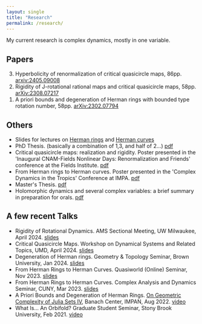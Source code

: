 ```yaml
---
layout: single
title: "Research"
permalink: /research/
---
```


My current research is complex dynamics, mostly in one variable.

## Papers
<ol reversed>
  <li> Hyperbolicity of renormalization of critical quasicircle maps, 86pp. <a href="https://arxiv.org/abs/2405.09008">arxiv:2405.09008</a> </li>
  <li> Rigidity of J-rotational rational maps and critical quasicircle maps, 58pp. <a href="https://arxiv.org/abs/2308.07217">arXiv:2308.07217</a> </li>
  <li> A priori bounds and degeneration of Herman rings with bounded type rotation number, 58pp. <a href="https://arxiv.org/abs/2302.07794">arXiv:2302.07794</a> </li>
</ol>

## Others
  * Slides for lectures on [Herman rings](/files/slides-23-12-Herman-rings.pdf) and [Herman curves](/files/slides-23-12-Herman-curves.pdf)   
  * PhD Thesis. (basically a combination of 1,3, and half of 2...) [pdf](/files/PhD_Thesis.pdf)
  * Critical quasicircle maps: realization and rigidity. Poster presented in the 'Inaugural CNAM-Fields Nonlinear Days: Renormalization and Friends' conference at the Fields Institute. [pdf](/files/poster-Critical_quasicircle_maps.pdf)   
  * From Herman rings to Herman curves. Poster presented in the 'Complex Dynamics in the Tropics' Conference at IMPA. [pdf](https://impa.br/wp-content/uploads/2022/11/Poster-Willie-Rush-Lim-nova-versao-poster-rio-2160-3840.pdf)    
  * Master's Thesis. [pdf](/files/masters-thesis.pdf)    
  * Holomorphic dynamics and several complex variables: a brief summary in preparation for orals. [pdf](/files/orals-summary.pdf)    

## A few recent Talks
  * Rigidity of Rotational Dynamics. AMS Sectional Meeting, UW Milwaukee, April 2024. [slides](/files/slides-24-04-rigidity.pdf)
  * Critical Quasicircle Maps. Workshop on Dynamical Systems and Related Topics, UMD, April 2024. [slides](/files/slides-24-04-cqc.pdf)
  * Degeneration of Herman rings. Geometry & Topology Seminar, Brown University, Jan 2024. [slides](/files/slides-24-01-degeneration.pdf)
  * From Herman Rings to Herman Curves. Quasiworld (Online) Seminar, Nov 2023. [slides](/files/slides-23-11-quasiworld.pdf)
  * From Herman Rings to Herman Curves. Complex Analysis and Dynamics Seminar, CUNY, Mar 2023. [slides](/files/slides-23-03-CUNY.pdf)
  * A Priori Bounds and Degeneration of Herman Rings. [On Geometric Complexity of Julia Sets IV](https://www.impan.pl/en/activities/banach-center/conferences/22-juliasets4), Banach Center, IMPAN, Aug 2022. [video](https://www.youtube.com/watch?v=c-gUa7KJucY)
  * What Is... An Orbifold? Graduate Student Seminar, Stony Brook University, Feb 2021. [video](https://youtu.be/AuHZgJ_k9os)
